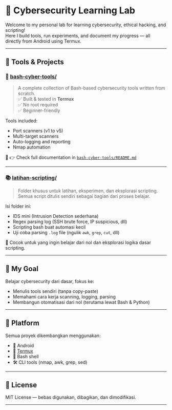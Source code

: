 # 🧪 Cybersecurity Learning Lab

Welcome to my personal lab for learning cybersecurity, ethical hacking, and scripting!  
Here I build tools, run experiments, and document my progress — all directly from Android using Termux.

---

## 🧰 Tools & Projects

### 🔐 [bash-cyber-tools/](./bash-cyber-tools)
> A complete collection of Bash-based cybersecurity tools written from scratch.  
> ✅ Built & tested in **Termux**  
> ✅ No root required  
> ✅ Beginner-friendly

Tools included:
- Port scanners (v1 to v5)
- Multi-target scanners
- Auto-logging and reporting
- Nmap automation

📄 👉 Check full documentation in [`bash-cyber-tools/README.md`](./bash-cyber-tools/README.md)

---

### 📚 [latihan-scripting/](./latihan-scripting)
> Folder khusus untuk latihan, eksperimen, dan eksplorasi scripting.  
> Semua script ditulis sendiri sebagai bagian dari proses belajar.

Isi folder ini:
- IDS mini (Intrusion Detection sederhana)
- Regex parsing log (SSH brute force, IP suspicious, dll)
- Scripting bash buat automasi kecil
- Uji coba parsing `.log` file (ngulik `awk`, `grep`, `cut`, dll)

🎯 Cocok untuk yang ingin belajar dari nol dan eksplorasi logika dasar scripting.

---

## 🧠 My Goal

Belajar cybersecurity dari dasar, fokus ke:
- Menulis tools sendiri (tanpa copy-paste)
- Memahami cara kerja scanning, logging, parsing
- Membangun otomatisasi dari nol (terutama lewat Bash & Python)

---

## 📱 Platform

Semua proyek dikembangkan menggunakan:
- 📲 Android
- 🧪 [Termux](https://termux.dev)
- 🐚 Bash shell
- 🛠️ CLI tools (nmap, awk, grep, sed)

---

## 🔖 License

MIT License — bebas digunakan, dibagikan, dan dimodifikasi.

---
